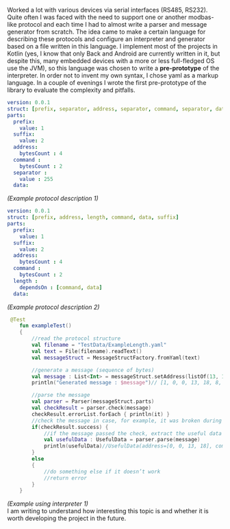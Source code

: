 Worked a lot with various devices via serial interfaces (RS485, RS232). Quite often I was faced with the need to support one or another modbas-like protocol and each time I had to almost write a parser and message generator from scratch. The idea came to make a certain language for describing these protocols and configure an interpreter and generator based on a file written in this language. I implement most of the projects in Kotlin (yes, I know that only Back and Android are currently written in it, but despite this, many embedded devices with a more or less full-fledged OS use the JVM), so this language was chosen to write a <b>pre-prototype</b> of the interpreter. In order not to invent my own syntax, I chose yaml as a markup language. In a couple of evenings I wrote the first pre-prototype of the library to evaluate the complexity and pitfalls.
``` yaml
version: 0.0.1
struct: [prefix, separator, address, separator, command, separator, data, separator, suffix]
parts:
  prefix:
    value: 1
  suffix:
    value: 2
  address:
    bytesCount : 4
  command :
    bytesCount : 2
  separator :
    value : 255
  data:
``` 
<i>(Example protocol description 1)</i>

``` yaml
version: 0.0.1
struct: [prefix, address, length, command, data, suffix]
parts:
  prefix:
    value: 1
  suffix:
    value: 2
  address:
    bytesCount : 4
  command :
    bytesCount : 2
  length :
    dependsOn : [command, data]
  data:
``` 
<i>(Example protocol description 2)</i>
``` kotlin
 @Test
    fun exampleTest()
    {
        //read the protocol structure
        val filename = "TestData/ExampleLength.yaml"
        val text = File(filename).readText()
        val messageStruct = MessageStructFactory.fromYaml(text)

        //generate a message (sequence of bytes)
        val message : List<Int> = messageStruct.setAddress(listOf(13, 18)).setCommand(listOf(1)).setData(listOf(12,13,14,15,16,17)).build()
        println("Generated message : $message")// [1, 0, 0, 13, 18, 8, 0, 1, 12, 13, 14, 15, 16, 17, 2]

        //parse the message
        val parser = Parser(messageStruct.parts)
        val checkResult = parser.check(message)
        checkResult.errorList.forEach { println(it) }
        //check the message in case, for example, it was broken during transmission
        if(checkResult.success) {
            //if the message passed the check, extract the useful data
            val usefulData : UsefulData = parser.parse(message)
            println(usefulData)//UsefulData(address=[0, 0, 13, 18], command=[0, 1], data=[12, 13, 14, 15, 16, 17])
        }
        else
        {
            //do something else if it doesn’t work
            //return error
        }
    }
``` 
<i>(Example using interpreter 1)</i><br>
I am writing to understand how interesting this topic is and whether it is worth developing the project in the future.
